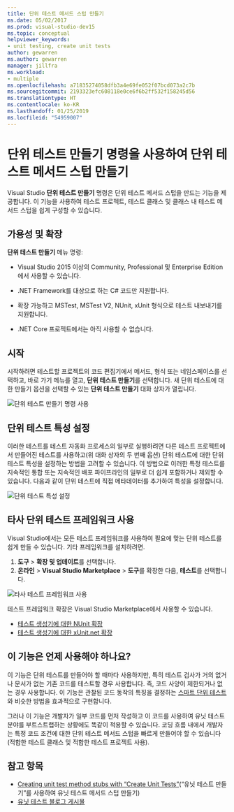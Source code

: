 ```yaml
---
title: 단위 테스트 메서드 스텁 만들기
ms.date: 05/02/2017
ms.prod: visual-studio-dev15
ms.topic: conceptual
helpviewer_keywords:
- unit testing, create unit tests
author: gewarren
ms.author: gewarren
manager: jillfra
ms.workload:
- multiple
ms.openlocfilehash: a71835274058dfb3a4e69fe052f07bcd073a2c7b
ms.sourcegitcommit: 2193323efc608118e0ce6f6b2ff532f158245d56
ms.translationtype: HT
ms.contentlocale: ko-KR
ms.lasthandoff: 01/25/2019
ms.locfileid: "54959007"
---
```

# <a name="create-unit-test-method-stubs-with-the-create-unit-tests-command"></a>단위 테스트 만들기 명령을 사용하여 단위 테스트 메서드 스텁 만들기

Visual Studio **단위 테스트 만들기** 명령은 단위 테스트 메서드 스텁을 만드는 기능을 제공합니다. 이 기능을 사용하여 테스트 프로젝트, 테스트 클래스 및 클래스 내 테스트 메서드 스텁을 쉽게 구성할 수 있습니다.

## <a name="availability-and-extensions"></a>가용성 및 확장

**단위 테스트 만들기** 메뉴 명령:

* Visual Studio 2015 이상의 Community, Professional 및 Enterprise Edition에서 사용할 수 있습니다.

* .NET Framework를 대상으로 하는 C# 코드만 지원합니다.

* 확장 가능하고 MSTest, MSTest V2, NUnit, xUnit 형식으로 테스트 내보내기를 지원합니다.

* .NET Core 프로젝트에서는 아직 사용할 수 없습니다.

## <a name="get-started"></a>시작

시작하려면 테스트할 프로젝트의 코드 편집기에서 메서드, 형식 또는 네임스페이스를 선택하고, 바로 가기 메뉴를 열고, **단위 테스트 만들기**를 선택합니다. 새 단위 테스트에 대한 만들기 옵션을 선택할 수 있는 **단위 테스트 만들기** 대화 상자가 열립니다.

![단위 테스트 만들기 명령 사용](media/createunittestcommand.png)

## <a name="setting-unit-test-traits"></a>단위 테스트 특성 설정

이러한 테스트를 테스트 자동화 프로세스의 일부로 실행하려면 다른 테스트 프로젝트에서 만들어진 테스트를 사용하고(위 대화 상자의 두 번째 옵션) 단위 테스트에 대한 단위 테스트 특성을 설정하는 방법을 고려할 수 있습니다. 이 방법으로 이러한 특정 테스트를 지속적인 통합 또는 지속적인 배포 파이프라인의 일부로 더 쉽게 포함하거나 제외할 수 있습니다. 다음과 같이 단위 테스트에 직접 메타데이터를 추가하여 특성을 설정합니다.

![단위 테스트 특성 설정](media/createunittest.png)

## <a name="using-third-party-unit-test-frameworks"></a>타사 단위 테스트 프레임워크 사용

Visual Studio에서는 모든 테스트 프레임워크를 사용하여 필요에 맞는 단위 테스트를 쉽게 만들 수 있습니다. 기타 프레임워크를 설치하려면.

1. **도구** > **확장 및 업데이트**를 선택합니다.
2. **온라인** > **Visual Studio Marketplace** > **도구**를 확장한 다음, **테스트**를 선택합니다.

![타사 테스트 프레임워크 사용](media/createunittestfx.png)

테스트 프레임워크 확장은 Visual Studio Marketplace에서 사용할 수 있습니다.

* [테스트 생성기에 대한 NUnit 확장](https://marketplace.visualstudio.com/items?itemName=NUnitDevelopers.TestGeneratorNUnitextension)
* [테스트 생성기에 대한 xUnit.net 확장](https://marketplace.visualstudio.com/items?itemName=BradWilson.xUnitnetTestExtensions)

## <a name="when-should-i-use-this-feature"></a>이 기능은 언제 사용해야 하나요?

이 기능은 단위 테스트를 만들어야 할 때마다 사용하지만, 특히 테스트 검사가 거의 없거나 문서가 없는 기존 코드를 테스트할 경우 사용합니다. 즉, 코드 사양이 제한되거나 없는 경우 사용합니다. 이 기능은 관찰된 코드 동작의 특징을 결정하는 [스마트 단위 테스트](https://blogs.msdn.microsoft.com/devops/2014/11/19/introducing-smart-unit-tests/)와 비슷한 방법을 효과적으로 구현합니다.

그러나 이 기능은 개발자가 일부 코드를 먼저 작성하고 이 코드를 사용하여 유닛 테스트 분야를 부트스트랩하는 상황에도 똑같이 적용할 수 있습니다. 코딩 흐름 내에서 개발자는 특정 코드 조건에 대한 단위 테스트 메서드 스텁을 빠르게 만들어야 할 수 있습니다(적합한 테스트 클래스 및 적합한 테스트 프로젝트 사용).

## <a name="see-also"></a>참고 항목

- [Creating unit test method stubs with “Create Unit Tests”](https://blogs.msdn.microsoft.com/devops/2015/03/06/creating-unit-test-method-stubs-with-create-unit-tests/)(“유닛 테스트 만들기”를 사용하여 유닛 테스트 메서드 스텁 만들기)
- [유닛 테스트 블로그 게시물](https://blogs.msdn.microsoft.com/devops/?s=unit+testing)
